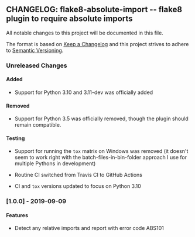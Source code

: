 ## CHANGELOG: flake8-absolute-import -- flake8 plugin to require absolute imports

All notable changes to this project will be documented in this file.

The format is based on [Keep a Changelog](http://keepachangelog.com/en/1.0.0/)
and this project strives to adhere to
[Semantic Versioning](http://semver.org/spec/v2.0.0.html).


### Unreleased Changes

#### Added

- Support for Python 3.10 and 3.11-dev was officially added

#### Removed

- Support for Python 3.5 was officially removed, though the plugin should
  remain compatible.

#### Testing

- Support for running the `tox` matrix on Windows was removed (it doesn't
  seem to work right with the batch-files-in-bin-folder approach I use for
  multiple Pythons in development)

- Routine CI switched from Travis CI to GitHub Actions

- CI and `tox` versions updated to focus on Python 3.10


### [1.0.0] - 2019-09-09

#### Features

- Detect any relative imports and report with error code ABS101

